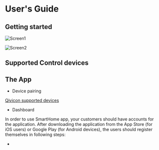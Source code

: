 # User's Guide

## Getting started

![Screen1](https://github.com/lauraleonhardt/SmartHome-App-demo.github.oi/blob/8ca5b98ca560b61282af579aef784b3179a93d4b/AR.png?raw=true)

![Screen2](https://www.qivicon.com/assets/Products/_resampled/SetSize500500-2018-QIVICON-Home-Base-2.0.png)

## Supported Control devices
## The App
* Device pairing

 
 [Qivicon supported devices](https://www.qivicon.com/assets/Products/Uploads/QIVICON-Kompatibilitaetsliste.pdf)
* Dashboard

In order to use SmartHome app, your customers should have accounts for the application. After downloading the application from the App Store (for iOS users) or Google Play (for Android devices), the users should register themselves in following steps:

*


